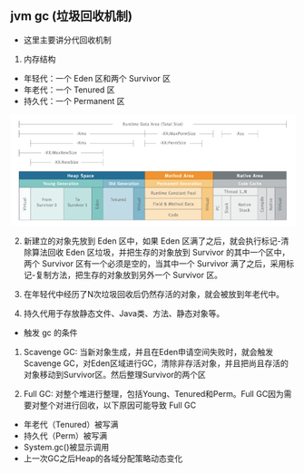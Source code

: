 ## jvm gc (垃圾回收机制)

- 这里主要讲分代回收机制

1. 内存结构
  - 年轻代：一个 Eden 区和两个 Survivor 区
  - 年老代：一个 Tenured 区
  - 持久代：一个 Permanent 区

![](./imgs/jvm-heap.png)

2. 新建立的对象先放到 Eden 区中，如果 Eden 区满了之后，就会执行标记-清除算法回收 Eden 区垃圾，并把生存的对象放到 Survivor 的其中一个区中，两个 Survivor 区有一个必须是空的，当其中一个 Survivor 满了之后，采用标记-复制方法，把生存的对象放到另外一个 Survivor 区。

3. 在年轻代中经历了N次垃圾回收后仍然存活的对象，就会被放到年老代中。

4. 持久代用于存放静态文件、Java类、方法、静态对象等。

- 触发 gc 的条件

1. Scavenge GC: 当新对象生成，并且在Eden申请空间失败时，就会触发Scavenge GC，对Eden区域进行GC，清除非存活对象，并且把尚且存活的对象移动到Survivor区。然后整理Survivor的两个区

2. Full GC: 对整个堆进行整理，包括Young、Tenured和Perm。Full GC因为需要对整个对进行回收，以下原因可能导致 Full GC
  - 年老代（Tenured）被写满
  - 持久代（Perm）被写满
  - System.gc()被显示调用
  - 上一次GC之后Heap的各域分配策略动态变化